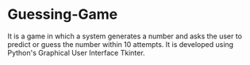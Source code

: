 # Guessing-Game
It is a game in which a system generates a number and asks the user to predict or guess the number within 10 attempts.
It is developed using Python's Graphical User Interface Tkinter.
